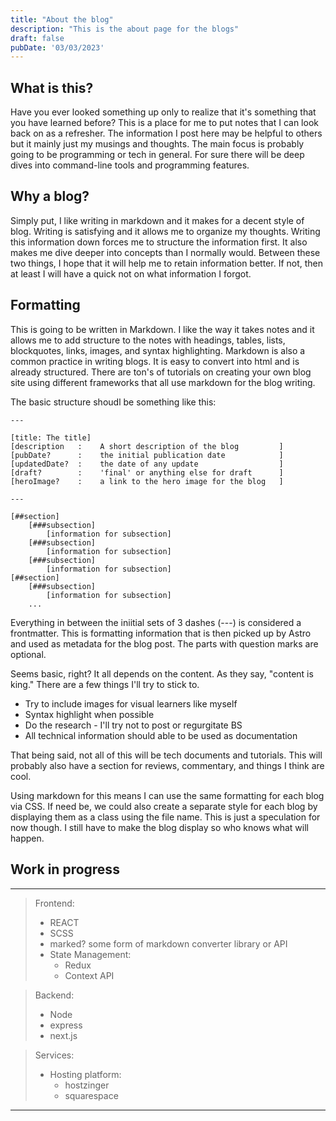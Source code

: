 ```yaml
---
title: "About the blog"
description: "This is the about page for the blogs"
draft: false
pubDate: '03/03/2023'
---
```


## What is this?

Have you ever looked something up only to realize that it's something that you have learned before? This is a place for me to put notes that I can look back on as a refresher. The information I post here may be helpful to others but it mainly just my musings and thoughts. The main focus is probably going to be programming or tech in general. For sure there will be deep dives into command-line tools and programming features.  

## Why a blog?

Simply put, I like writing in markdown and it makes for a decent style of blog. Writing is satisfying and it allows me to organize my thoughts. Writing this information down forces me to structure the information first. It also makes me dive deeper into concepts than I normally would. Between these two things, I hope that it will help me to retain information better. If not, then at least I will have a quick not on what information I forgot.

## Formatting

This is going to be written in Markdown. I like the way it takes notes and it allows me to add structure to the notes with headings, tables, lists, blockquotes, links, images, and syntax highlighting. Markdown is also a common practice in writing blogs. It is easy to convert into html and is already structured. There are ton's of tutorials on creating your own blog site using different frameworks that all use markdown for the blog writing.

The basic structure shoudl be something like this:
    
    ---
    
    [title: The title]
    [description   :    A short description of the blog         ]
    [pubDate?      :    the initial publication date            ]
    [updatedDate?  :    the date of any update                  ]
    [draft?        :    'final' or anything else for draft      ]
    [heroImage?    :    a link to the hero image for the blog   ]
    
    ---

    [##section]
        [###subsection]
            [information for subsection]
        [###subsection]
            [information for subsection]
        [###subsection]
            [information for subsection]
    [##section]
        [###subsection]
            [information for subsection]
        ...

Everything in between the iniitial sets of 3 dashes (---) is considered a frontmatter. This is formatting information that is then picked up by Astro and used as metadata for the blog post. The parts with question marks are optional.

Seems basic, right? It all depends on the content. As they say, "content is king."
There are a few things I'll try to stick to.

- Try to include images for visual learners like myself
- Syntax highlight when possible
- Do the research - I'll try not to post or regurgitate BS
- All technical information should able to be used as documentation

That being said, not all of this will be tech documents and tutorials. This will probably also have a section for reviews, commentary, and things I think are cool.

Using markdown for this means I can use the same formatting for each blog via CSS. If need be, we could also create a separate style for each blog by displaying them as a class using the file name. This is just a speculation for now though. I still have to make the blog display so who knows what will happen. 

## Work in progress

---

> Frontend: 
> - REACT
> - SCSS
> - marked? some form of markdown converter library or API
> - State Management:
>   - Redux
>   - Context API

> Backend: 
> - Node
> - express
> - next.js

> Services:
> - Hosting platform:
>   - hostzinger
>   - squarespace


---